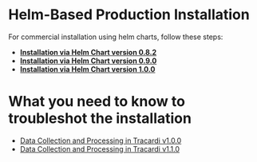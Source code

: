# Helm-Based Production Installation

For commercial installation using helm charts, follow these steps:

* **[Installation via Helm Chart version 0.8.2](helm_082.md)** 
* **[Installation via Helm Chart version 0.9.0](helm_090.md)**
* **[Installation via Helm Chart version 1.0.0](helm_100.md)**

# What you need to know to troubleshot the installation

* [Data Collection and Processing in Tracardi v1.0.0](../data_flow_100.md)
* [Data Collection and Processing in Tracardi v1.1.0](../data_flow_110.md)